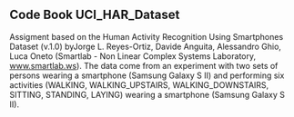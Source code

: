 ## Code Book UCI_HAR_Dataset
Assigment based on the Human Activity Recognition Using Smartphones Dataset (v.1.0) byJorge L. Reyes-Ortiz, Davide Anguita, Alessandro Ghio, Luca Oneto (Smartlab - Non Linear Complex Systems Laboratory, www.smartlab.ws). The data come from an experiment with two sets of persons wearing a smartphone (Samsung Galaxy S II) and performing six activities (WALKING, WALKING_UPSTAIRS, WALKING_DOWNSTAIRS, SITTING, STANDING, LAYING) wearing a smartphone (Samsung Galaxy S II).

